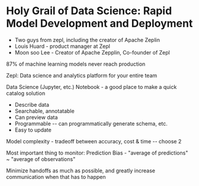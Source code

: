 # Holy Grail of Data Science: Rapid Model Development and Deployment
- Two guys from zepl, including the creator of Apache Zeplin
- Louis Huard - product manager at Zepl
- Moon soo Lee - Creator of Apache Zepplin, Co-founder of Zepl

87% of machine learning models never reach production

Zepl: Data science and analytics platform for your entire team

Data Science (Jupyter, etc.) Notebook - a good place to make a quick catalog solution
- Describe data 
- Searchable, annotatable
- Can preview data
- Programmable -- can programmatically generate schema, etc.
- Easy to update

Model complexity - tradeoff between accuracy, cost & time -- choose 2

Most important thing to monitor: Prediction Bias
    - "average of predictions" ~ "average of observations"

Minimize handoffs as much as possible, and greatly increase communication
when that has to happen
